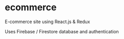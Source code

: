 # ecommerce
E-commerce site using React.js &amp; Redux

Uses Firebase / Firestore database and authentication 
